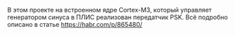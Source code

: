 В этом проекте на встроенном ядре Cortex-M3, который управляет генератором синуса в ПЛИС реализован передатчик PSK. Всё подробно описано в статье https://habr.com/p/865480/
